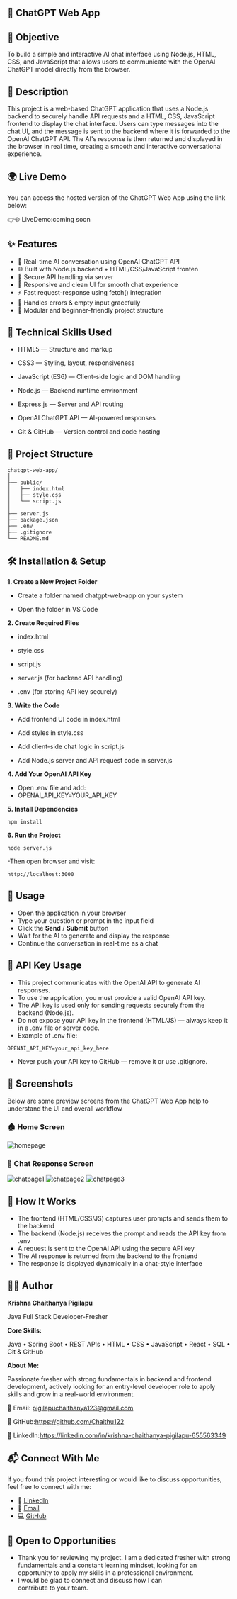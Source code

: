 
## 🤖 ChatGPT Web App

## 🎯 Objective

To build a simple and interactive AI chat interface using Node.js, HTML, CSS, and JavaScript that allows users to communicate with the OpenAI ChatGPT model directly from the browser.

## 📘 Description

This project is a web-based ChatGPT application that uses a Node.js backend to securely handle API requests and a HTML, CSS, JavaScript frontend to display the chat interface.
Users can type messages into the chat UI, and the message is sent to the backend where it is forwarded to the OpenAI ChatGPT API. The AI's response is then returned and displayed in the browser in real time, creating a smooth and interactive conversational experience.

## 🌍 Live Demo

You can access the hosted version of the ChatGPT Web App using the link below:

👉🌐 LiveDemo:coming soon 

## ✨ Features

- 💬 Real-time AI conversation using OpenAI ChatGPT API
- 🌐 Built with Node.js backend + HTML/CSS/JavaScript fronten
- 🧾 Secure API handling via server
- 🎨 Responsive and clean UI for smooth chat experience
- ⚡ Fast request-response using fetch() integration
- 🧠 Handles errors & empty input gracefully
- 🧩 Modular and beginner-friendly project structure

## 🧰 Technical Skills Used

- HTML5 — Structure and markup

- CSS3 — Styling, layout, responsiveness

- JavaScript (ES6) — Client-side logic and DOM handling

- Node.js — Backend runtime environment

- Express.js — Server and API routing

- OpenAI ChatGPT API — AI-powered responses

- Git & GitHub — Version control and code hosting

  
## 📂 Project Structure
```
chatgpt-web-app/
│
├── public/
│   ├── index.html        
│   ├── style.css         
│   └── script.js        
│
├── server.js            
├── package.json         
├── .env                 
├── .gitignore            
└── README.md
```

## 🛠 Installation & Setup

 **1. Create a New Project Folder**

- Create a folder named chatgpt-web-app on your system

- Open the folder in VS Code

**2. Create Required Files**
- index.html

- style.css

- script.js

- server.js (for backend API handling)

- .env (for storing API key securely)

**3. Write the Code**

- Add frontend UI code in index.html

- Add styles in style.css

- Add client-side chat logic in script.js

- Add Node.js server and API request code in server.js

**4. Add Your OpenAI API Key**

- Open .env file and add:
- OPENAI_API_KEY=YOUR_API_KEY

**5. Install Dependencies**
```
npm install
```

**6. Run the Project**
```
node server.js
```

-Then open browser and visit:
```
http://localhost:3000
```

## 📌 Usage

- Open the application in your browser
- Type your question or prompt in the input field
- Click the **Send** / **Submit** button
- Wait for the AI to generate and display the response
- Continue the conversation in real-time as a chat

## 🔑 API Key Usage

- This project communicates with the OpenAI API to generate AI responses.
- To use the application, you must provide a valid OpenAI API key.
- The API key is used only for sending requests securely from the backend (Node.js).
- Do not expose your API key in the frontend (HTML/JS) — always keep it in a .env file or server code.
- Example of .env file:
```
OPENAI_API_KEY=your_api_key_here
```
- Never push your API key to GitHub — remove it or use .gitignore.

## 📸 Screenshots

Below are some preview screens from the ChatGPT Web App  help to understand the UI and overall workflow

### 🏠 Home Screen

<img src="https://github.com/user-attachments/assets/a87a50e7-babf-4872-9a0d-487f7fa41c5b" alt="homepage"/>

### 💬 Chat Response Screen
<img src="https://github.com/user-attachments/assets/f2ff18ad-cc73-4b7d-bf27-3200782c568e" alt="chatpage1"/>
<img src="https://github.com/user-attachments/assets/d5b9efca-93b4-47cb-9037-8e66b19d47ec" alt="chatpage2"/>
<img src="https://github.com/user-attachments/assets/3165d755-a808-49e6-ac75-d79e2d6f8cac" alt="chatpage3"/>

## 🧠 How It Works

- The frontend (HTML/CSS/JS) captures user prompts and sends them to the backend
- The backend (Node.js) receives the prompt and reads the API key from .env
- A request is sent to the OpenAI API using the secure API key
- The AI response is returned from the backend to the frontend
- The response is displayed dynamically in a chat-style interface

## 👨‍💻 Author

**Krishna Chaithanya Pigilapu** 

Java Full Stack Developer-Fresher

**Core Skills:**

Java • Spring Boot • REST APIs • HTML • CSS • JavaScript • React • SQL • Git & GitHub

**About Me:**  

Passionate fresher with strong fundamentals in backend and frontend development, actively looking for an entry-level developer role to apply skills and grow in a real-world environment.

📧 Email: pigilapuchaithanya123@gmail.com 

🔗 GitHub:https://github.com/Chaithu122

🔗 LinkedIn:https://linkedin.com/in/krishna-chaithanya-pigilapu-655563349

## 📬 Connect With Me

If you found this project interesting or would like to discuss opportunities, feel free to connect with me:

- 🔗 [LinkedIn](https://www.linkedin.com/in/krishna-chaithanya-pigilapu-655563349/)
- 📧 [Email](pigilapuchaithanya123@gmail.com)
- 💻 [GitHub](https://github.com/Chaithu122)

## 🚀 Open to Opportunities

- Thank you for reviewing my project. I am a dedicated fresher with strong fundamentals and a constant learning mindset, looking for an opportunity to apply my skills in a professional environment.  
- I would be glad to connect and discuss how I can contribute to your team.





























  

































